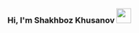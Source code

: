 
### Hi, I'm Shakhboz Khusanov <img src="https://media.giphy.com/media/hvRJCLFzcasrR4ia7z/giphy.gif" width="30px">
